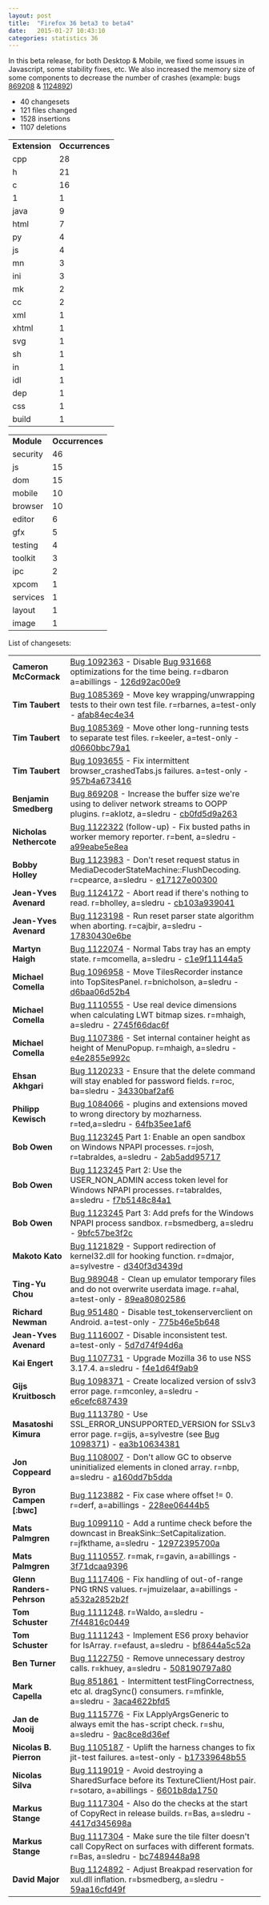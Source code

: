 ```yaml
---
layout: post
title:  "Firefox 36 beta3 to beta4"
date:   2015-01-27 10:43:10
categories: statistics 36
---
```


In this beta release, for both Desktop & Mobile, we fixed some issues in Javascript, some stability fixes, etc.
We also increased the memory size of some components to decrease the number of crashes (example: bugs <a href="https://bugzilla.mozilla.org/show_bug.cgi?id=869208">869208</a> & <a href="https://bugzilla.mozilla.org/show_bug.cgi?id=1124892">1124892</a>)

<p>
<ul>
<li>40 changesets</li>
<li>121 files changed</li>
<li>1528 insertions</li>
<li>1107 deletions</li>
</ul>
</p>
<p>
<table><tr><td><strong>Extension</strong></td><td><strong>Occurrences</strong></td></tr>
<tr><td>cpp</td><td>28</td></tr>
<tr><td>h</td><td>21</td></tr>
<tr><td>c</td><td>16</td></tr>
<tr><td>1</td><td>1</td></tr>
<tr><td>java</td><td>9</td></tr>
<tr><td>html</td><td>7</td></tr>
<tr><td>py</td><td>4</td></tr>
<tr><td>js</td><td>4</td></tr>
<tr><td>mn</td><td>3</td></tr>
<tr><td>ini</td><td>3</td></tr>
<tr><td>mk</td><td>2</td></tr>
<tr><td>cc</td><td>2</td></tr>
<tr><td>xml</td><td>1</td></tr>
<tr><td>xhtml</td><td>1</td></tr>
<tr><td>svg</td><td>1</td></tr>
<tr><td>sh</td><td>1</td></tr>
<tr><td>in</td><td>1</td></tr>
<tr><td>idl</td><td>1</td></tr>
<tr><td>dep</td><td>1</td></tr>
<tr><td>css</td><td>1</td></tr>
<tr><td>build</td><td>1</td></tr>
</table>
</p>
<p>
<table><tr><td><strong>Module</strong></td><td><strong>Occurrences</strong></td></tr>
<tr><td>security</td><td>46</td></tr>
<tr><td>js</td><td>15</td></tr>
<tr><td>dom</td><td>15</td></tr>
<tr><td>mobile</td><td>10</td></tr>
<tr><td>browser</td><td>10</td></tr>
<tr><td>editor</td><td>6</td></tr>
<tr><td>gfx</td><td>5</td></tr>
<tr><td>testing</td><td>4</td></tr>
<tr><td>toolkit</td><td>3</td></tr>
<tr><td>ipc</td><td>2</td></tr>
<tr><td>xpcom</td><td>1</td></tr>
<tr><td>services</td><td>1</td></tr>
<tr><td>layout</td><td>1</td></tr>
<tr><td>image</td><td>1</td></tr>
</table>
</p>
<p>List of changesets:
<table>
<tr><td><strong>Cameron McCormack</strong></td><td><a href="http://bugzilla.mozilla.org/1092363">Bug 1092363</a> - Disable <a href="http://bugzilla.mozilla.org/931668">Bug 931668</a> optimizations for the time being. r=dbaron a=abillings - <a href="https://hg.mozilla.org/releases/mozilla-beta/rev/126d92ac00e9">126d92ac00e9</a></td></tr>
<tr><td><strong>Tim Taubert</strong></td><td><a href="http://bugzilla.mozilla.org/1085369">Bug 1085369</a> - Move key wrapping/unwrapping tests to their own test file. r=rbarnes, a=test-only - <a href="https://hg.mozilla.org/releases/mozilla-beta/rev/afab84ec4e34">afab84ec4e34</a></td></tr>
<tr><td><strong>Tim Taubert</strong></td><td><a href="http://bugzilla.mozilla.org/1085369">Bug 1085369</a> - Move other long-running tests to separate test files. r=keeler, a=test-only - <a href="https://hg.mozilla.org/releases/mozilla-beta/rev/d0660bbc79a1">d0660bbc79a1</a></td></tr>
<tr><td><strong>Tim Taubert</strong></td><td><a href="http://bugzilla.mozilla.org/1093655">Bug 1093655</a> - Fix intermittent browser_crashedTabs.js failures. a=test-only - <a href="https://hg.mozilla.org/releases/mozilla-beta/rev/957b4a673416">957b4a673416</a></td></tr>
<tr><td><strong>Benjamin Smedberg</strong></td><td><a href="http://bugzilla.mozilla.org/869208">Bug 869208</a> - Increase the buffer size we're using to deliver network streams to OOPP plugins. r=aklotz, a=sledru - <a href="https://hg.mozilla.org/releases/mozilla-beta/rev/cb0fd5d9a263">cb0fd5d9a263</a></td></tr>
<tr><td><strong>Nicholas Nethercote</strong></td><td><a href="http://bugzilla.mozilla.org/1122322">Bug 1122322</a> (follow-up) - Fix busted paths in worker memory reporter. r=bent, a=sledru - <a href="https://hg.mozilla.org/releases/mozilla-beta/rev/a99eabe5e8ea">a99eabe5e8ea</a></td></tr>
<tr><td><strong>Bobby Holley</strong></td><td><a href="http://bugzilla.mozilla.org/1123983">Bug 1123983</a> - Don't reset request status in MediaDecoderStateMachine::FlushDecoding. r=cpearce, a=sledru - <a href="https://hg.mozilla.org/releases/mozilla-beta/rev/e17127e00300">e17127e00300</a></td></tr>
<tr><td><strong>Jean-Yves Avenard</strong></td><td><a href="http://bugzilla.mozilla.org/1124172">Bug 1124172</a> - Abort read if there's nothing to read. r=bholley, a=sledru - <a href="https://hg.mozilla.org/releases/mozilla-beta/rev/cb103a939041">cb103a939041</a></td></tr>
<tr><td><strong>Jean-Yves Avenard</strong></td><td><a href="http://bugzilla.mozilla.org/1123198">Bug 1123198</a> - Run reset parser state algorithm when aborting. r=cajbir, a=sledru - <a href="https://hg.mozilla.org/releases/mozilla-beta/rev/17830430e6be">17830430e6be</a></td></tr>
<tr><td><strong>Martyn Haigh</strong></td><td><a href="http://bugzilla.mozilla.org/1122074">Bug 1122074</a> - Normal Tabs tray has an empty state. r=mcomella, a=sledru - <a href="https://hg.mozilla.org/releases/mozilla-beta/rev/c1e9f11144a5">c1e9f11144a5</a></td></tr>
<tr><td><strong>Michael Comella</strong></td><td><a href="http://bugzilla.mozilla.org/1096958">Bug 1096958</a> - Move TilesRecorder instance into TopSitesPanel. r=bnicholson, a=sledru - <a href="https://hg.mozilla.org/releases/mozilla-beta/rev/d6baa06d52b4">d6baa06d52b4</a></td></tr>
<tr><td><strong>Michael Comella</strong></td><td><a href="http://bugzilla.mozilla.org/1110555">Bug 1110555</a> - Use real device dimensions when calculating LWT bitmap sizes. r=mhaigh, a=sledru - <a href="https://hg.mozilla.org/releases/mozilla-beta/rev/2745f66dac6f">2745f66dac6f</a></td></tr>
<tr><td><strong>Michael Comella</strong></td><td><a href="http://bugzilla.mozilla.org/1107386">Bug 1107386</a> - Set internal container height as height of MenuPopup. r=mhaigh, a=sledru - <a href="https://hg.mozilla.org/releases/mozilla-beta/rev/e4e2855e992c">e4e2855e992c</a></td></tr>
<tr><td><strong>Ehsan Akhgari</strong></td><td><a href="http://bugzilla.mozilla.org/1120233">Bug 1120233</a> - Ensure that the delete command will stay enabled for password fields. r=roc, ba=sledru - <a href="https://hg.mozilla.org/releases/mozilla-beta/rev/34330baf2af6">34330baf2af6</a></td></tr>
<tr><td><strong>Philipp Kewisch</strong></td><td><a href="http://bugzilla.mozilla.org/1084066">Bug 1084066</a> - plugins and extensions moved to wrong directory by mozharness. r=ted,a=sledru - <a href="https://hg.mozilla.org/releases/mozilla-beta/rev/64fb35ee1af6">64fb35ee1af6</a></td></tr>
<tr><td><strong>Bob Owen</strong></td><td><a href="http://bugzilla.mozilla.org/1123245">Bug 1123245</a> Part 1: Enable an open sandbox on Windows NPAPI processes. r=josh, r=tabraldes, a=sledru - <a href="https://hg.mozilla.org/releases/mozilla-beta/rev/2ab5add95717">2ab5add95717</a></td></tr>
<tr><td><strong>Bob Owen</strong></td><td><a href="http://bugzilla.mozilla.org/1123245">Bug 1123245</a> Part 2: Use the USER_NON_ADMIN access token level for Windows NPAPI processes. r=tabraldes, a=sledru - <a href="https://hg.mozilla.org/releases/mozilla-beta/rev/f7b5148c84a1">f7b5148c84a1</a></td></tr>
<tr><td><strong>Bob Owen</strong></td><td><a href="http://bugzilla.mozilla.org/1123245">Bug 1123245</a> Part 3: Add prefs for the Windows NPAPI process sandbox. r=bsmedberg, a=sledru - <a href="https://hg.mozilla.org/releases/mozilla-beta/rev/9bfc57be3f2c">9bfc57be3f2c</a></td></tr>
<tr><td><strong>Makoto Kato</strong></td><td><a href="http://bugzilla.mozilla.org/1121829">Bug 1121829</a> - Support redirection of kernel32.dll for hooking function. r=dmajor, a=sylvestre - <a href="https://hg.mozilla.org/releases/mozilla-beta/rev/d340f3d3439d">d340f3d3439d</a></td></tr>
<tr><td><strong>Ting-Yu Chou</strong></td><td><a href="http://bugzilla.mozilla.org/989048">Bug 989048</a> - Clean up emulator temporary files and do not overwrite userdata image. r=ahal, a=test-only - <a href="https://hg.mozilla.org/releases/mozilla-beta/rev/89ea80802586">89ea80802586</a></td></tr>
<tr><td><strong>Richard Newman</strong></td><td><a href="http://bugzilla.mozilla.org/951480">Bug 951480</a> - Disable test_tokenserverclient on Android. a=test-only - <a href="https://hg.mozilla.org/releases/mozilla-beta/rev/775b46e5b648">775b46e5b648</a></td></tr>
<tr><td><strong>Jean-Yves Avenard</strong></td><td><a href="http://bugzilla.mozilla.org/1116007">Bug 1116007</a> - Disable inconsistent test. a=test-only - <a href="https://hg.mozilla.org/releases/mozilla-beta/rev/5d7d74f94d6a">5d7d74f94d6a</a></td></tr>
<tr><td><strong>Kai Engert</strong></td><td><a href="http://bugzilla.mozilla.org/1107731">Bug 1107731</a> - Upgrade Mozilla 36 to use NSS 3.17.4. a=sledru - <a href="https://hg.mozilla.org/releases/mozilla-beta/rev/f4e1d64f9ab9">f4e1d64f9ab9</a></td></tr>
<tr><td><strong>Gijs Kruitbosch</strong></td><td><a href="http://bugzilla.mozilla.org/1098371">Bug 1098371</a> - Create localized version of sslv3 error page. r=mconley, a=sledru - <a href="https://hg.mozilla.org/releases/mozilla-beta/rev/e6cefc687439">e6cefc687439</a></td></tr>
<tr><td><strong>Masatoshi Kimura</strong></td><td><a href="http://bugzilla.mozilla.org/1113780">Bug 1113780</a> - Use SSL_ERROR_UNSUPPORTED_VERSION for SSLv3 error page. r=gijs, a=sylvestre (see <a href="http://bugzilla.mozilla.org/1098371">Bug 1098371</a>) - <a href="https://hg.mozilla.org/releases/mozilla-beta/rev/ea3b10634381">ea3b10634381</a></td></tr>
<tr><td><strong>Jon Coppeard</strong></td><td><a href="http://bugzilla.mozilla.org/1108007">Bug 1108007</a> - Don't allow GC to observe uninitialized elements in cloned array. r=nbp, a=sledru - <a href="https://hg.mozilla.org/releases/mozilla-beta/rev/a160dd7b5dda">a160dd7b5dda</a></td></tr>
<tr><td><strong>Byron Campen [:bwc]</strong></td><td><a href="http://bugzilla.mozilla.org/1123882">Bug 1123882</a> - Fix case where offset != 0. r=derf, a=abillings - <a href="https://hg.mozilla.org/releases/mozilla-beta/rev/228ee06444b5">228ee06444b5</a></td></tr>
<tr><td><strong>Mats Palmgren</strong></td><td><a href="http://bugzilla.mozilla.org/1099110">Bug 1099110</a> - Add a runtime check before the downcast in BreakSink::SetCapitalization. r=jfkthame, a=sledru - <a href="https://hg.mozilla.org/releases/mozilla-beta/rev/12972395700a">12972395700a</a></td></tr>
<tr><td><strong>Mats Palmgren</strong></td><td><a href="http://bugzilla.mozilla.org/1110557">Bug 1110557</a>. r=mak, r=gavin, a=abillings - <a href="https://hg.mozilla.org/releases/mozilla-beta/rev/3f71dcaa9396">3f71dcaa9396</a></td></tr>
<tr><td><strong>Glenn Randers-Pehrson</strong></td><td><a href="http://bugzilla.mozilla.org/1117406">Bug 1117406</a> - Fix handling of out-of-range PNG tRNS values. r=jmuizelaar, a=abillings - <a href="https://hg.mozilla.org/releases/mozilla-beta/rev/a532a2852b2f">a532a2852b2f</a></td></tr>
<tr><td><strong>Tom Schuster</strong></td><td><a href="http://bugzilla.mozilla.org/1111248">Bug 1111248</a>. r=Waldo, a=sledru - <a href="https://hg.mozilla.org/releases/mozilla-beta/rev/7f44816c0449">7f44816c0449</a></td></tr>
<tr><td><strong>Tom Schuster</strong></td><td><a href="http://bugzilla.mozilla.org/1111243">Bug 1111243</a> - Implement ES6 proxy behavior for IsArray. r=efaust, a=sledru - <a href="https://hg.mozilla.org/releases/mozilla-beta/rev/bf8644a5c52a">bf8644a5c52a</a></td></tr>
<tr><td><strong>Ben Turner</strong></td><td><a href="http://bugzilla.mozilla.org/1122750">Bug 1122750</a> - Remove unnecessary destroy calls. r=khuey, a=sledru - <a href="https://hg.mozilla.org/releases/mozilla-beta/rev/508190797a80">508190797a80</a></td></tr>
<tr><td><strong>Mark Capella</strong></td><td><a href="http://bugzilla.mozilla.org/851861">Bug 851861</a> - Intermittent testFlingCorrectness, etc al. dragSync() consumers. r=mfinkle, a=sledru - <a href="https://hg.mozilla.org/releases/mozilla-beta/rev/3aca4622bfd5">3aca4622bfd5</a></td></tr>
<tr><td><strong>Jan de Mooij</strong></td><td><a href="http://bugzilla.mozilla.org/1115776">Bug 1115776</a> - Fix LApplyArgsGeneric to always emit the has-script check. r=shu, a=sledru - <a href="https://hg.mozilla.org/releases/mozilla-beta/rev/9ac8ce8d36ef">9ac8ce8d36ef</a></td></tr>
<tr><td><strong>Nicolas B. Pierron</strong></td><td><a href="http://bugzilla.mozilla.org/1105187">Bug 1105187</a> - Uplift the harness changes to fix jit-test failures. a=test-only - <a href="https://hg.mozilla.org/releases/mozilla-beta/rev/b17339648b55">b17339648b55</a></td></tr>
<tr><td><strong>Nicolas Silva</strong></td><td><a href="http://bugzilla.mozilla.org/1119019">Bug 1119019</a> - Avoid destroying a SharedSurface before its TextureClient/Host pair. r=sotaro, a=abillings - <a href="https://hg.mozilla.org/releases/mozilla-beta/rev/6601b8da1750">6601b8da1750</a></td></tr>
<tr><td><strong>Markus Stange</strong></td><td><a href="http://bugzilla.mozilla.org/1117304">Bug 1117304</a> - Also do the checks at the start of CopyRect in release builds. r=Bas, a=sledru - <a href="https://hg.mozilla.org/releases/mozilla-beta/rev/4417d345698a">4417d345698a</a></td></tr>
<tr><td><strong>Markus Stange</strong></td><td><a href="http://bugzilla.mozilla.org/1117304">Bug 1117304</a> - Make sure the tile filter doesn't call CopyRect on surfaces with different formats. r=Bas, a=sledru - <a href="https://hg.mozilla.org/releases/mozilla-beta/rev/bc7489448a98">bc7489448a98</a></td></tr>
<tr><td><strong>David Major</strong></td><td><a href="http://bugzilla.mozilla.org/1124892">Bug 1124892</a> - Adjust Breakpad reservation for xul.dll inflation. r=bsmedberg, a=sledru - <a href="https://hg.mozilla.org/releases/mozilla-beta/rev/59aa16cfd49f">59aa16cfd49f</a></td></tr>
</table>
</p>
